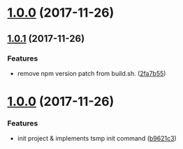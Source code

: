 <a name="1.0.0"></a>
# [1.0.0](https://github.com/appleskiller/ts-module-scaffold/compare/v1.0.1...v1.0.0) (2017-11-26)



<a name="1.0.1"></a>
## [1.0.1](https://github.com/appleskiller/ts-module-scaffold/compare/v1.0.0...v1.0.1) (2017-11-26)


### Features

* remove npm version patch from build.sh. ([2fa7b55](https://github.com/appleskiller/ts-module-scaffold/commit/2fa7b55))



<a name="1.0.0"></a>
# [1.0.0](https://github.com/appleskiller/ts-module-scaffold/compare/b9621c3...v1.0.0) (2017-11-26)


### Features

* init project & implements tsmp init command ([b9621c3](https://github.com/appleskiller/ts-module-scaffold/commit/b9621c3))



